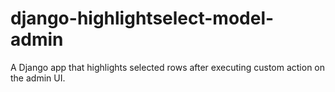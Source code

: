 # django-highlightselect-model-admin
A Django app that highlights selected rows after executing custom action on the admin UI.
